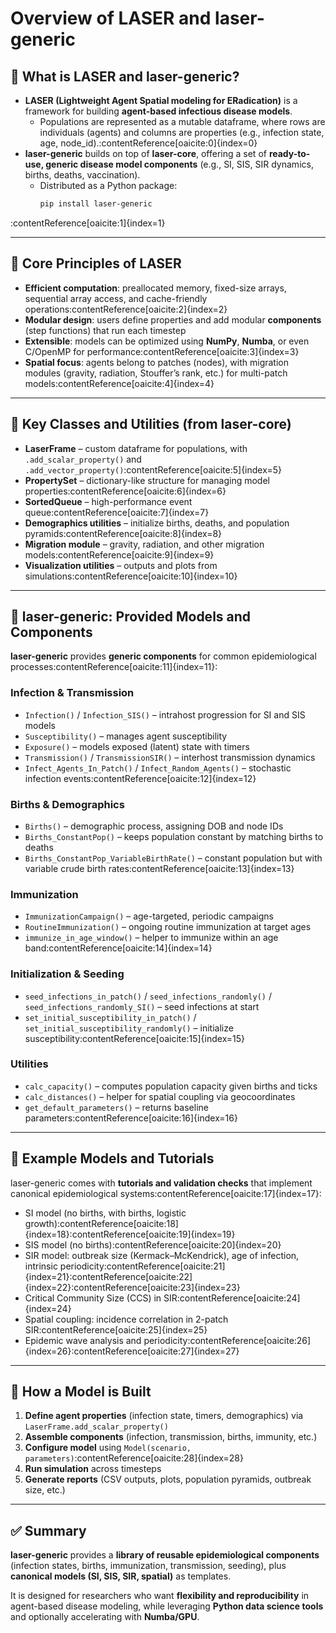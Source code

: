 # Overview of LASER and laser-generic

## 🔹 What is LASER and laser-generic?

- **LASER (Lightweight Agent Spatial modeling for ERadication)** is a framework for building **agent-based infectious disease models**.
  - Populations are represented as a mutable dataframe, where rows are individuals (agents) and columns are properties (e.g., infection state, age, node_id).:contentReference[oaicite:0]{index=0}
- **laser-generic** builds on top of **laser-core**, offering a set of **ready-to-use, generic disease model components** (e.g., SI, SIS, SIR dynamics, births, deaths, vaccination).
  - Distributed as a Python package:
    ```bash
    pip install laser-generic
    ```
:contentReference[oaicite:1]{index=1}

---

## 🔹 Core Principles of LASER

- **Efficient computation**: preallocated memory, fixed-size arrays, sequential array access, and cache-friendly operations:contentReference[oaicite:2]{index=2}
- **Modular design**: users define properties and add modular **components** (step functions) that run each timestep
- **Extensible**: models can be optimized using **NumPy**, **Numba**, or even C/OpenMP for performance:contentReference[oaicite:3]{index=3}
- **Spatial focus**: agents belong to patches (nodes), with migration modules (gravity, radiation, Stouffer’s rank, etc.) for multi-patch models:contentReference[oaicite:4]{index=4}

---

## 🔹 Key Classes and Utilities (from laser-core)

- **LaserFrame** – custom dataframe for populations, with `.add_scalar_property()` and `.add_vector_property()`:contentReference[oaicite:5]{index=5}
- **PropertySet** – dictionary-like structure for managing model properties:contentReference[oaicite:6]{index=6}
- **SortedQueue** – high-performance event queue:contentReference[oaicite:7]{index=7}
- **Demographics utilities** – initialize births, deaths, and population pyramids:contentReference[oaicite:8]{index=8}
- **Migration module** – gravity, radiation, and other migration models:contentReference[oaicite:9]{index=9}
- **Visualization utilities** – outputs and plots from simulations:contentReference[oaicite:10]{index=10}

---

## 🔹 laser-generic: Provided Models and Components

**laser-generic** provides **generic components** for common epidemiological processes:contentReference[oaicite:11]{index=11}:

### Infection & Transmission
- `Infection()` / `Infection_SIS()` – intrahost progression for SI and SIS models
- `Susceptibility()` – manages agent susceptibility
- `Exposure()` – models exposed (latent) state with timers
- `Transmission()` / `TransmissionSIR()` – interhost transmission dynamics
- `Infect_Agents_In_Patch()` / `Infect_Random_Agents()` – stochastic infection events:contentReference[oaicite:12]{index=12}

### Births & Demographics
- `Births()` – demographic process, assigning DOB and node IDs
- `Births_ConstantPop()` – keeps population constant by matching births to deaths
- `Births_ConstantPop_VariableBirthRate()` – constant population but with variable crude birth rates:contentReference[oaicite:13]{index=13}

### Immunization
- `ImmunizationCampaign()` – age-targeted, periodic campaigns
- `RoutineImmunization()` – ongoing routine immunization at target ages
- `immunize_in_age_window()` – helper to immunize within an age band:contentReference[oaicite:14]{index=14}

### Initialization & Seeding
- `seed_infections_in_patch()` / `seed_infections_randomly()` / `seed_infections_randomly_SI()` – seed infections at start
- `set_initial_susceptibility_in_patch()` / `set_initial_susceptibility_randomly()` – initialize susceptibility:contentReference[oaicite:15]{index=15}

### Utilities
- `calc_capacity()` – computes population capacity given births and ticks
- `calc_distances()` – helper for spatial coupling via geocoordinates
- `get_default_parameters()` – returns baseline parameters:contentReference[oaicite:16]{index=16}

---

## 🔹 Example Models and Tutorials

laser-generic comes with **tutorials and validation checks** that implement canonical epidemiological systems:contentReference[oaicite:17]{index=17}:

- SI model (no births, with births, logistic growth):contentReference[oaicite:18]{index=18}:contentReference[oaicite:19]{index=19}
- SIS model (no births):contentReference[oaicite:20]{index=20}
- SIR model: outbreak size (Kermack–McKendrick), age of infection, intrinsic periodicity:contentReference[oaicite:21]{index=21}:contentReference[oaicite:22]{index=22}:contentReference[oaicite:23]{index=23}
- Critical Community Size (CCS) in SIR:contentReference[oaicite:24]{index=24}
- Spatial coupling: incidence correlation in 2-patch SIR:contentReference[oaicite:25]{index=25}
- Epidemic wave analysis and periodicity:contentReference[oaicite:26]{index=26}:contentReference[oaicite:27]{index=27}

---

## 🔹 How a Model is Built

1. **Define agent properties** (infection state, timers, demographics) via `LaserFrame.add_scalar_property()`
2. **Assemble components** (infection, transmission, births, immunity, etc.)
3. **Configure model** using `Model(scenario, parameters)`:contentReference[oaicite:28]{index=28}
4. **Run simulation** across timesteps
5. **Generate reports** (CSV outputs, plots, population pyramids, outbreak size, etc.)

---

## ✅ Summary

**laser-generic** provides a **library of reusable epidemiological components** (infection states, births, immunization, transmission, seeding), plus **canonical models (SI, SIS, SIR, spatial)** as templates.

It is designed for researchers who want **flexibility and reproducibility** in agent-based disease modeling, while leveraging **Python data science tools** and optionally accelerating with **Numba/GPU**.
